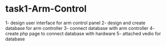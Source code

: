 # task1-Arm-Control

1- design user interface for arm control panel 
2- design and create database for arm controller
3- connect database with arm controller
4- create php page to connect database with hardware
5- attached vedio for database
